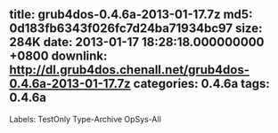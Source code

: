 title: grub4dos-0.4.6a-2013-01-17.7z
md5: 0d183fb6343f026fc7d24ba71934bc97
size: 284K
date: 2013-01-17 18:28:18.000000000 +0800
downlink: http://dl.grub4dos.chenall.net/grub4dos-0.4.6a-2013-01-17.7z
categories: 0.4.6a
tags: 0.4.6a
---

Labels: 
 TestOnly
 Type-Archive
 OpSys-All
